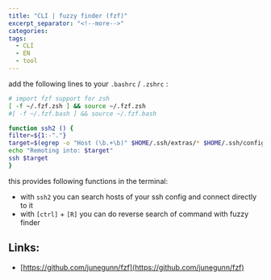 ```yaml
---
title: "CLI | fuzzy finder (fzf)"
excerpt_separator: "<!--more-->"
categories:
tags:
  - CLI
  - EN
  - tool
---
```



add the following lines to your `.bashrc` / `.zshrc` :

```bash
# import fzf support for zsh
[ -f ~/.fzf.zsh ] && source ~/.fzf.zsh
#[ -f ~/.fzf.bash ] && source ~/.fzf.bash

function ssh2 () {
filter=${1:-"."}
target=$(egrep -o "Host (\b.+\b)" $HOME/.ssh/extras/* $HOME/.ssh/config | awk '{print $2}' | grep $filter | fzf -e)
echo "Remoting into: $target"
ssh $target
}
```

this provides following functions in the terminal:

* with `ssh2` you can search hosts of your ssh config and connect directly to it
* with `[ctrl]` + `[R]` you can do reverse search of command with fuzzy finder

## Links:

* [https://github.com/junegunn/fzf](https://github.com/junegunn/fzf)



